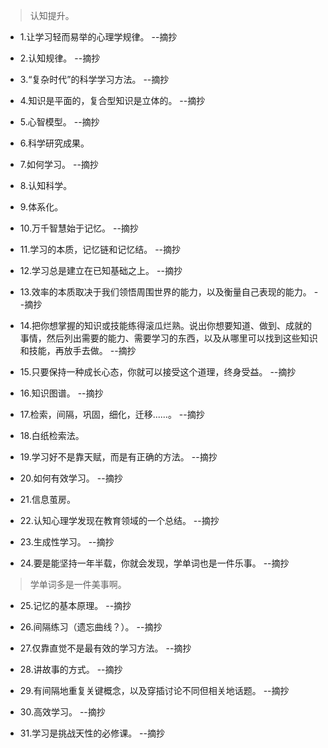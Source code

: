 >认知提升。

- 1.让学习轻而易举的心理学规律。 --摘抄

- 2.认知规律。 --摘抄

- 3.“复杂时代”的科学学习方法。 --摘抄

- 4.知识是平面的，复合型知识是立体的。 --摘抄

- 5.心智模型。 --摘抄

- 6.科学研究成果。

- 7.如何学习。 --摘抄

- 8.认知科学。

- 9.体系化。

- 10.万千智慧始于记忆。 --摘抄

- 11.学习的本质，记忆链和记忆结。 --摘抄

- 12.学习总是建立在已知基础之上。 --摘抄

- 13.效率的本质取决于我们领悟周围世界的能力，以及衡量自己表现的能力。 --摘抄

- 14.把你想掌握的知识或技能练得滚瓜烂熟。说出你想要知道、做到、成就的事情，然后列出需要的能力、需要学习的东西，以及从哪里可以找到这些知识和技能，再放手去做。 --摘抄

- 15.只要保持一种成长心态，你就可以接受这个道理，终身受益。 --摘抄

- 16.知识图谱。 --摘抄

- 17.检索，间隔，巩固，细化，迁移......。 --摘抄

- 18.白纸检索法。

- 19.学习好不是靠天赋，而是有正确的方法。 --摘抄

- 20.如何有效学习。 --摘抄

- 21.信息茧房。

- 22.认知心理学发现在教育领域的一个总结。 --摘抄

- 23.生成性学习。 --摘抄

- 24.要是能坚持一年半载，你就会发现，学单词也是一件乐事。 --摘抄

>学单词多是一件美事啊。

- 25.记忆的基本原理。 --摘抄

- 26.间隔练习（遗忘曲线？）。 --摘抄

- 27.仅靠直觉不是最有效的学习方法。 --摘抄

- 28.讲故事的方式。 --摘抄

- 29.有间隔地重复关键概念，以及穿插讨论不同但相关地话题。 --摘抄

- 30.高效学习。 --摘抄

- 31.学习是挑战天性的必修课。 --摘抄
